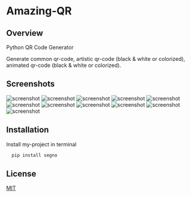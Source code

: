 # Amazing-QR



## Overview
Python QR Code Generator

Generate common qr-code, artistic qr-code (black & white or colorized), animated qr-code (black & white or colorized).
## Screenshots

![screenshot](https://github.com/LSUDOKO/QR-CODE-GENERATE/blob/8826c1dd8a08a8030b0cbd072353431523621834/arpit.png)
![screenshot](https://github.com/LSUDOKO/QR-CODE-GENERATE/blob/8826c1dd8a08a8030b0cbd072353431523621834/arpit2.png)
![screenshot](https://github.com/LSUDOKO/QR-CODE-GENERATE/blob/8826c1dd8a08a8030b0cbd072353431523621834/arpit3.png)
![screenshot](https://github.com/LSUDOKO/QR-CODE-GENERATE/blob/8826c1dd8a08a8030b0cbd072353431523621834/arpit4.png)
![screenshot](https://github.com/LSUDOKO/QR-CODE-GENERATE/blob/8826c1dd8a08a8030b0cbd072353431523621834/arpit5.png)
![screenshot](https://github.com/LSUDOKO/QR-CODE-GENERATE/blob/8826c1dd8a08a8030b0cbd072353431523621834/darkblue_qrcode.png)
![screenshot](https://github.com/LSUDOKO/QR-CODE-GENERATE/blob/8826c1dd8a08a8030b0cbd072353431523621834/formatted_rotated_qrcode.png)
![screenshot](https://github.com/LSUDOKO/QR-CODE-GENERATE/blob/8826c1dd8a08a8030b0cbd072353431523621834/green_datadark_qrcode.png)
![screenshot](https://github.com/LSUDOKO/QR-CODE-GENERATE/blob/8826c1dd8a08a8030b0cbd072353431523621834/green_datamodules_qrcode.png)
![screenshot](https://github.com/LSUDOKO/QR-CODE-GENERATE/blob/8826c1dd8a08a8030b0cbd072353431523621834/lightblue_qrcode.png)
![screenshot](https://github.com/LSUDOKO/QR-CODE-GENERATE/blob/8826c1dd8a08a8030b0cbd072353431523621834/lightblue_qrcode.png)




## Installation

Install my-project in terminal

```bash
  pip install segno
```
    
## License

[MIT](https://github.com/LSUDOKO/QR-CODE-GENERATE/blob/eeac8028637df6b7a2764b93986e5fcf3cd67970/LICENSE)


